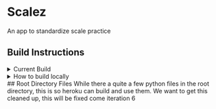 # Scalez
An app to standardize scale practice

## Build Instructions
<details><summary>Current Build</summary>
	<ol>
		<li> Clone the project
		<li> Open the XCode project - `/frontend/Scalez/Scalez/` - in XCode and build for an iOS 12 iPhone Simulator
		<li> Follow the on-screen instructions
	</ol>
	 __NOTE:__ This build is connected to our Heroku deployment. If you'd like to implement your own backend, change the host used by the login and create account pages. Likewise, if you'd like to build your own frontend, you can use our API found at `/API/Scalez.postman_collection.json`, and host <a href="https://testdeployment-scalez.herokuapp.com">here</a>
</details>
<details><summary>How to build locally</summary>
	<ol>
		<li> Set up a database of SQLite or Postgres
		<li> With the Database set up, go into command line and set the `DATABASE_URL`
		enviornment variable to match your newly created database
		<li> From the root folder run `python db_create.py` this will generate the tables in the database
		<li> Set the `FLASK_APP` enviornment variable to `server.py`
		<li> Make sure that all the requirements that are found in requirments.txt are
		installed
		<li> Finally enter `flask run` in the command line, this should start the server
	</ol>
</details>
## Root Directory Files
While there a quite a few python files in the root directory, this is so heroku can build and use them. We want to get this cleaned up, this will be fixed come iteration 6
